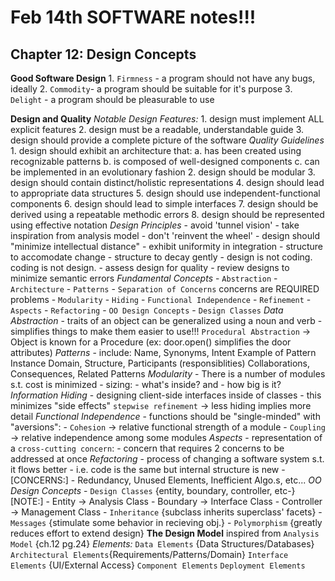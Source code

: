 # Feb 14th SOFTWARE notes!!! #

## Chapter 12: Design Concepts ##

**Good Software Design**
    1. `Firmness` - a program should not have any bugs, ideally
    2. `Commodity`- a program should be suitable for it's purpose
    3. `Delight`  - a program should be pleasurable to use

**Design and Quality**
    *Notable Design Features:*
        1. design must implement ALL explicit features
        2. design must be a readable, understandable guide
        3. design should provide a complete picture of the software
    *Quality Guidelines*
        1. design should exhibit an architecture that:
            a. has been created using recognizable patterns
            b. is composed of well-designed components
            c. can be implemented in an evolutionary fashion
        2. design should be modular
        3. design should contain distinct/holistic representations
        4. design should lead to appropriate data structures 
        5. design should use independent-functional components
        6. design should lead to simple interfaces
        7. design should be derived using a repeatable methodic errors
        8. design should be represented using effective notation
    *Design Principles*
        - avoid 'tunnel vision'
        - take inspiration from analysis model
        - don't 'reinvent the wheel'
        - design should "minimize intellectual distance" 
        - exhibit uniformity in integration
        - structure to accomodate change
        - structure to decay gently
        - design is not coding. coding is not design.
        - assess design for quality
        - review designs to minimize semantic errors
    *Fundamental Concepts*
        - `Abstraction`
        - `Architecture`
        - `Patterns`
        - `Separation of Concerns` concerns are REQUIRED problems
        - `Modularity`
        - `Hiding`
        - `Functional Independence`
        - `Refinement`
        - `Aspects`
        - `Refactoring`
        - `OO Design Concepts`
        - `Design Classes`
    *Data Abstraction*
        - traits of an object can be generalized using a noun and verb
            - simplifies things to make them easier to use!!!
        `Procedural Abstraction` -> Object is known for a Procedure
            (ex: door.open() simplifies the door attributes)
    *Patterns*
        - include: 
            Name, Synonyms, Intent
            Example of Pattern Instance
            Domain, Structure, Participants (responsiblities)
            Collaborations, Consequences, Related Patterns
    *Modularity*
        - There is a number of modules s.t. cost is minimized
        - sizing: 
            - what's inside? and 
            - how big is it?
    *Information Hiding*
        - designing client-side interfaces inside of classes 
            - this minimizes "side effects"
        `stepwise refinement` -> less hiding implies more detail
    *Functional Independence*
        - functions should be "single-minded" with "aversions":
        - `Cohesion` -> relative functional strength of a module
        - `Coupling` -> relative independence among some modules
    *Aspects*
        - representation of a `cross-cutting concern`:
            - concern that requires 2 concerns to be addressed at once
    *Refactoring*
        - process of changing a software system s.t. it flows better
            - i.e. code is the same but internal structure is new
        - [CONCERNS:]
            - Redundancy, Unused Elements, Inefficient Algo.s, etc...
    *OO Design Concepts*
        - `Design Classes` {entity, boundary, controller, etc-}
            [NOTE:]
                - Entity     -> Analysis Class
                - Boundary   -> Interface Class
                - Controller -> Management Class
        - `Inheritance`    {subclass inherits superclass' facets}
        - `Messages`       {stimulate some behavior in recieving obj.}
        - `Polymorphism`   {greatly reduces effort to extend design}
        **The Design Model**
            inspired from `Analysis Model` {ch.12 pg.24}
            *Elements:*
                `Data Elements`         {Data Structures/Databases}
                `Architectural Elements`{Requirements/Patterns/Domain}
                `Interface Elements`    {UI/External Access}
                `Component Elements` 
                `Deployment Elements`